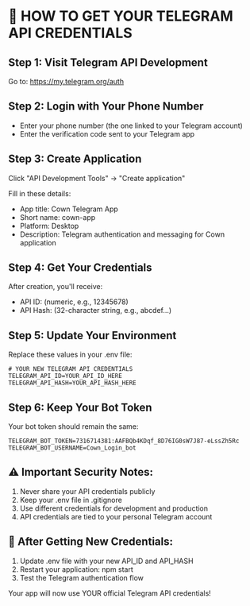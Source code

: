 # 🔑 HOW TO GET YOUR TELEGRAM API CREDENTIALS

## Step 1: Visit Telegram API Development

Go to: https://my.telegram.org/auth

## Step 2: Login with Your Phone Number

- Enter your phone number (the one linked to your Telegram account)
- Enter the verification code sent to your Telegram app

## Step 3: Create Application

Click "API Development Tools" → "Create application"

Fill in these details:

- App title: Cown Telegram App
- Short name: cown-app
- Platform: Desktop
- Description: Telegram authentication and messaging for Cown application

## Step 4: Get Your Credentials

After creation, you'll receive:

- API ID: (numeric, e.g., 12345678)
- API Hash: (32-character string, e.g., abcdef...)

## Step 5: Update Your Environment

Replace these values in your .env file:

```env
# YOUR NEW TELEGRAM API CREDENTIALS
TELEGRAM_API_ID=YOUR_API_ID_HERE
TELEGRAM_API_HASH=YOUR_API_HASH_HERE
```

## Step 6: Keep Your Bot Token

Your bot token should remain the same:

```env
TELEGRAM_BOT_TOKEN=7316714381:AAFBQb4KDqf_8D76IG0sW7J87-eLssZh5Rc
TELEGRAM_BOT_USERNAME=Cown_Login_bot
```

## ⚠️ Important Security Notes:

1. Never share your API credentials publicly
2. Keep your .env file in .gitignore
3. Use different credentials for development and production
4. API credentials are tied to your personal Telegram account

## 🔄 After Getting New Credentials:

1. Update .env file with your new API_ID and API_HASH
2. Restart your application: npm start
3. Test the Telegram authentication flow

Your app will now use YOUR official Telegram API credentials!
